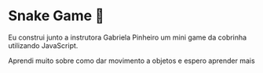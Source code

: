 # Snake Game :snake:

Eu construi junto a instrutora Gabriela Pinheiro um mini game da cobrinha utilizando JavaScript.

Aprendi muito sobre como dar movimento a objetos e espero aprender mais